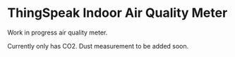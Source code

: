 # ThingSpeak Indoor Air Quality Meter
Work in progress air quality meter.

Currently only has CO2. Dust measurement to be added soon.